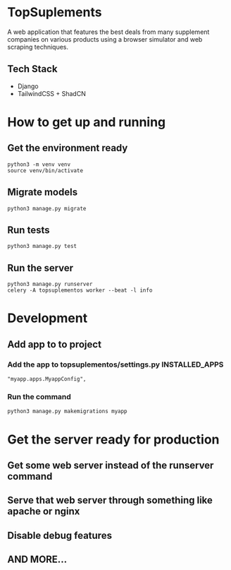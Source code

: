# TopSuplements
A web application that features the best deals from many supplement companies on various products using a browser simulator and web scraping techniques.

## Tech Stack
- Django
- TailwindCSS + ShadCN

# How to get up and running

## Get the environment ready
```
python3 -m venv venv 
source venv/bin/activate
```

## Migrate models
```
python3 manage.py migrate
```

## Run tests
```
python3 manage.py test
```

## Run the server
```
python3 manage.py runserver
celery -A topsuplementos worker --beat -l info
```


# Development

## Add app to to project

### Add the app to topsuplementos/settings.py INSTALLED_APPS
```
"myapp.apps.MyappConfig",
```

### Run the command
```
python3 manage.py makemigrations myapp
```


# Get the server ready for production

## Get some web server instead of the runserver command
## Serve that web server through something like apache or nginx
## Disable debug features
## AND MORE...
